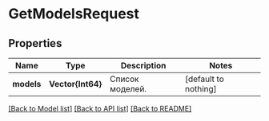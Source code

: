 # GetModelsRequest


## Properties
Name | Type | Description | Notes
------------ | ------------- | ------------- | -------------
**models** | **Vector{Int64}** | Список моделей. | [default to nothing]


[[Back to Model list]](../README.md#models) [[Back to API list]](../README.md#api-endpoints) [[Back to README]](../README.md)


